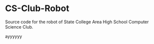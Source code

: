 # CS-Club-Robot

Source code for the robot of State College Area High School Computer Science Club.

ayyyyyy

